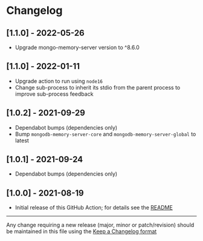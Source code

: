 # Changelog

## [1.1.0] - 2022-05-26

- Upgrade mongo-memory-server version to ^8.6.0


## [1.1.0] - 2022-01-11

- Upgrade action to run using `node16`
- Change sub-process to inherit its stdio from the parent process to improve sub-process feedback

## [1.0.2] - 2021-09-29

- Dependabot bumps (dependencies only)
- Bump `mongodb-memory-server-core` and `mongodb-memory-server-global` to latest

## [1.0.1] - 2021-09-24

- Dependabot bumps (dependencies only)

## [1.0.0] - 2021-08-19

- Initial release of this GitHub Action; for details see the [README](./README.md)

---

Any change requiring a new release (major, minor or patch/revision) should be maintained in this file using the [Keep a Changelog format](https://keepachangelog.com/en/1.0.0/)
